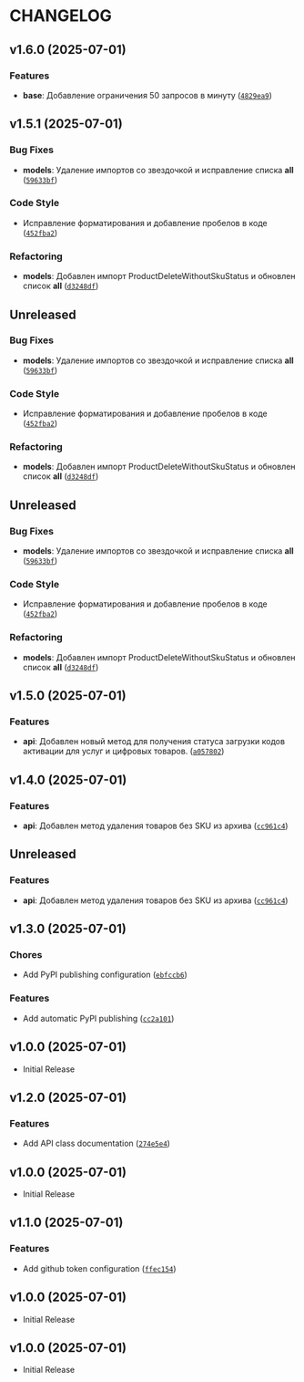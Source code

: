# CHANGELOG

<!-- version list -->

## v1.6.0 (2025-07-01)

### Features

- **base**: Добавление ограничения 50 запросов в минуту
  ([`4829ea9`](https://github.com/mephistofox/python-ozon-api/commit/4829ea90df928c8be06d23ff9f9ceef472e44f95))


## v1.5.1 (2025-07-01)

### Bug Fixes

- **models**: Удаление импортов со звездочкой и исправление списка __all__
  ([`59633bf`](https://github.com/mephistofox/python-ozon-api/commit/59633bf9329f8cf501eac0628f90621509268aa6))

### Code Style

- Исправление форматирования и добавление пробелов в коде
  ([`452fba2`](https://github.com/mephistofox/python-ozon-api/commit/452fba2968b357485811bb0ecb526064df8c84a7))

### Refactoring

- **models**: Добавлен импорт ProductDeleteWithoutSkuStatus и обновлен список __all__
  ([`d3248df`](https://github.com/mephistofox/python-ozon-api/commit/d3248df1e2f648c7d3367f6d25c0cf0b6ae509a2))


## Unreleased

### Bug Fixes

- **models**: Удаление импортов со звездочкой и исправление списка __all__
  ([`59633bf`](https://github.com/mephistofox/python-ozon-api/commit/59633bf9329f8cf501eac0628f90621509268aa6))

### Code Style

- Исправление форматирования и добавление пробелов в коде
  ([`452fba2`](https://github.com/mephistofox/python-ozon-api/commit/452fba2968b357485811bb0ecb526064df8c84a7))

### Refactoring

- **models**: Добавлен импорт ProductDeleteWithoutSkuStatus и обновлен список __all__
  ([`d3248df`](https://github.com/mephistofox/python-ozon-api/commit/d3248df1e2f648c7d3367f6d25c0cf0b6ae509a2))


## Unreleased

### Bug Fixes

- **models**: Удаление импортов со звездочкой и исправление списка __all__
  ([`59633bf`](https://github.com/mephistofox/python-ozon-api/commit/59633bf9329f8cf501eac0628f90621509268aa6))

### Code Style

- Исправление форматирования и добавление пробелов в коде
  ([`452fba2`](https://github.com/mephistofox/python-ozon-api/commit/452fba2968b357485811bb0ecb526064df8c84a7))

### Refactoring

- **models**: Добавлен импорт ProductDeleteWithoutSkuStatus и обновлен список __all__
  ([`d3248df`](https://github.com/mephistofox/python-ozon-api/commit/d3248df1e2f648c7d3367f6d25c0cf0b6ae509a2))


## v1.5.0 (2025-07-01)

### Features

- **api**: Добавлен новый метод для получения статуса загрузки кодов активации для услуг и цифровых
  товаров.
  ([`a057802`](https://github.com/mephistofox/python-ozon-api/commit/a057802ffb7dbb422e079786a530d7fca59abfbd))


## v1.4.0 (2025-07-01)

### Features

- **api**: Добавлен метод удаления товаров без SKU из архива
  ([`cc961c4`](https://github.com/mephistofox/python-ozon-api/commit/cc961c427c4a2b07905e5b0445414a8a8ab732e6))


## Unreleased

### Features

- **api**: Добавлен метод удаления товаров без SKU из архива
  ([`cc961c4`](https://github.com/mephistofox/python-ozon-api/commit/cc961c427c4a2b07905e5b0445414a8a8ab732e6))


## v1.3.0 (2025-07-01)

### Chores

- Add PyPI publishing configuration
  ([`ebfccb6`](https://github.com/mephistofox/python-ozon-api/commit/ebfccb6774d9daf543db59cabdfd60d8ea8eaa15))

### Features

- Add automatic PyPI publishing
  ([`cc2a101`](https://github.com/mephistofox/python-ozon-api/commit/cc2a1019282286119f4dc27a08e4d42c06e96b18))


## v1.0.0 (2025-07-01)

- Initial Release

## v1.2.0 (2025-07-01)

### Features

- Add API class documentation
  ([`274e5e4`](https://github.com/mephistofox/python-ozon-api/commit/274e5e4e48e3b91eb1e75fd3162eafdda3513860))


## v1.0.0 (2025-07-01)

- Initial Release

## v1.1.0 (2025-07-01)

### Features

- Add github token configuration
  ([`ffec154`](https://github.com/mephistofox/python-ozon-api/commit/ffec154408b2ed70307ba6b4d69a2b0d74b32839))


## v1.0.0 (2025-07-01)

- Initial Release

## v1.0.0 (2025-07-01)

- Initial Release
